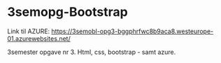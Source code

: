 # 3semopg-Bootstrap

Link til AZURE: https://3semobl-opg3-bggphrfwc8b9aca8.westeurope-01.azurewebsites.net/

3semester opgave nr 3. Html, css, bootstrap - samt azure.
